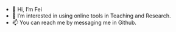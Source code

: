 - 👋 Hi, I’m Fei
- 👀 I’m interested in using online tools in Teaching and Research.
- 📫 You can reach me by messaging me in Github.

<!---
fyemath/fyemath is a ✨ special ✨ repository because its `README.md` (this file) appears on your GitHub profile.
You can click the Preview link to take a look at your changes.
--->
